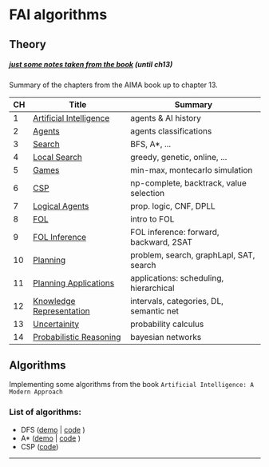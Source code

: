 # FAI algorithms

## Theory

##### [just some notes taken from the book](https://docs.google.com/presentation/d/1UpsK46Pz0MSxOtShT2em1yxMQtBas8F9nTjG9M_PX-w/edit?usp=sharing) (until ch13)

Summary of the chapters from the AIMA book up to chapter 13.

| CH  | Title                                          | Summary                                 |
| --- | ---------------------------------------------- | --------------------------------------- |
| 1   | [Artificial Intelligence](notes/AIMA.ch1.md)   | agents & AI history                     |
| 2   | [Agents](notes/AIMA.ch2.md)                    | agents classifications                  |
| 3   | [Search](notes/AIMA.ch3.md)                    | BFS, A\*, ...                           |
| 4   | [Local Search](notes/AIMA.ch4.md)              | greedy, genetic, online, ...            |
| 5   | [Games](notes/AIMA.ch5.md)                     | min-max, montecarlo simulation          |
| 6   | [CSP](notes/AIMA.ch6.md)                       | np-complete, backtrack, value selection |
| 7   | [Logical Agents](notes/AIMA.ch7.md)            | prop. logic, CNF, DPLL                  |
| 8   | [FOL](notes/AIMA.ch8.md)                       | intro to FOL                            |
| 9   | [FOL Inference ](notes/AIMA.ch9.md)            | FOL inference: forward, backward, 2SAT  |
| 10  | [Planning ](notes/AIMA.ch10.md)                | problem, search, graphLapl, SAT, search |
| 11  | [Planning Applications ](notes/AIMA.ch11.md)   | applications: scheduling, hierarchical  |
| 12  | [Knowledge Representation](notes/AIMA.ch12.md) | intervals, categories, DL, semantic net |
| 13  | [Uncertainity ](notes/AIMA.ch13.md)            | probability calculus                    |
| 14  | [Probabilistic Reasoning ](notes/AIMA.ch14.md) | bayesian networks                       |

## Algorithms

Implementing some algorithms from the book `Artificial Intelligence: A Modern Approach`

### List of algorithms:

- DFS ([demo](https://serene-lewin-d01df9.netlify.app/) | [code](https://github.com/thomasreolon/REACT-searchAlgorithms) )
- A\* ([demo](https://serene-lewin-d01df9.netlify.app/) | [code](https://github.com/thomasreolon/REACT-searchAlgorithms) )
- CSP ([code](algs/csp/solution.py))

---
